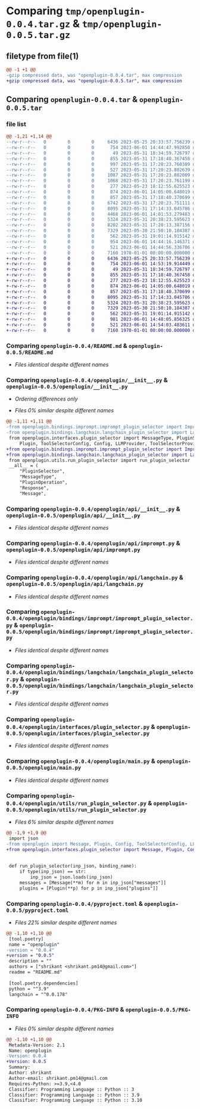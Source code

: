 # Comparing `tmp/openplugin-0.0.4.tar.gz` & `tmp/openplugin-0.0.5.tar.gz`

## filetype from file(1)

```diff
@@ -1 +1 @@
-gzip compressed data, was "openplugin-0.0.4.tar", max compression
+gzip compressed data, was "openplugin-0.0.5.tar", max compression
```

## Comparing `openplugin-0.0.4.tar` & `openplugin-0.0.5.tar`

### file list

```diff
@@ -1,21 +1,14 @@
--rw-r--r--   0        0        0     6436 2023-05-25 20:33:57.756239 openplugin-0.0.4/README.md
--rw-r--r--   0        0        0      754 2023-06-01 14:44:47.992850 openplugin-0.0.4/openplugin/__init__.py
--rw-r--r--   0        0        0       49 2023-05-31 18:34:59.726797 openplugin-0.0.4/openplugin/__main__.py
--rw-r--r--   0        0        0      855 2023-05-31 17:18:40.367458 openplugin-0.0.4/openplugin/api/__init__.py
--rw-r--r--   0        0        0      997 2023-05-31 17:20:23.760389 openplugin-0.0.4/openplugin/api/__pycache__/__init__.cpython-39.pyc
--rw-r--r--   0        0        0      527 2023-05-31 17:20:23.802639 openplugin-0.0.4/openplugin/api/__pycache__/http_error.cpython-39.pyc
--rw-r--r--   0        0        0     1087 2023-05-31 17:20:23.802009 openplugin-0.0.4/openplugin/api/__pycache__/imprompt.cpython-39.pyc
--rw-r--r--   0        0        0     1068 2023-05-31 17:20:23.761199 openplugin-0.0.4/openplugin/api/__pycache__/langchain.cpython-39.pyc
--rw-r--r--   0        0        0      277 2023-05-23 18:12:55.625523 openplugin-0.0.4/openplugin/api/http_error.py
--rw-r--r--   0        0        0      874 2023-06-01 14:05:00.648019 openplugin-0.0.4/openplugin/api/imprompt.py
--rw-r--r--   0        0        0      857 2023-05-31 17:18:40.370699 openplugin-0.0.4/openplugin/api/langchain.py
--rw-r--r--   0        0        0     6742 2023-05-31 17:20:23.751111 openplugin-0.0.4/openplugin/bindings/imprompt/__pycache__/imprompt_plugin_selector.cpython-39.pyc
--rw-r--r--   0        0        0     8095 2023-05-31 17:14:33.045786 openplugin-0.0.4/openplugin/bindings/imprompt/imprompt_plugin_selector.py
--rw-r--r--   0        0        0     4468 2023-06-01 14:01:53.279483 openplugin-0.0.4/openplugin/bindings/langchain/__pycache__/langchain_plugin_selector.cpython-39.pyc
--rw-r--r--   0        0        0     5324 2023-05-31 20:38:23.595623 openplugin-0.0.4/openplugin/bindings/langchain/langchain_plugin_selector.py
--rw-r--r--   0        0        0     8202 2023-05-31 17:20:13.387156 openplugin-0.0.4/openplugin/interfaces/__pycache__/plugin_selector.cpython-39.pyc
--rw-r--r--   0        0        0     7329 2023-05-30 21:50:10.184387 openplugin-0.0.4/openplugin/interfaces/plugin_selector.py
--rw-r--r--   0        0        0      562 2023-05-31 19:01:14.915142 openplugin-0.0.4/openplugin/main.py
--rw-r--r--   0        0        0      954 2023-06-01 14:44:16.146371 openplugin-0.0.4/openplugin/utils/run_plugin_selector.py
--rw-r--r--   0        0        0      521 2023-06-01 14:44:56.336706 openplugin-0.0.4/pyproject.toml
--rw-r--r--   0        0        0     7160 1970-01-01 00:00:00.000000 openplugin-0.0.4/PKG-INFO
+-rw-r--r--   0        0        0     6436 2023-05-25 20:33:57.756239 openplugin-0.0.5/README.md
+-rw-r--r--   0        0        0      754 2023-06-01 14:53:19.914449 openplugin-0.0.5/openplugin/__init__.py
+-rw-r--r--   0        0        0       49 2023-05-31 18:34:59.726797 openplugin-0.0.5/openplugin/__main__.py
+-rw-r--r--   0        0        0      855 2023-05-31 17:18:40.367458 openplugin-0.0.5/openplugin/api/__init__.py
+-rw-r--r--   0        0        0      277 2023-05-23 18:12:55.625523 openplugin-0.0.5/openplugin/api/http_error.py
+-rw-r--r--   0        0        0      874 2023-06-01 14:05:00.648019 openplugin-0.0.5/openplugin/api/imprompt.py
+-rw-r--r--   0        0        0      857 2023-05-31 17:18:40.370699 openplugin-0.0.5/openplugin/api/langchain.py
+-rw-r--r--   0        0        0     8095 2023-05-31 17:14:33.045786 openplugin-0.0.5/openplugin/bindings/imprompt/imprompt_plugin_selector.py
+-rw-r--r--   0        0        0     5324 2023-05-31 20:38:23.595623 openplugin-0.0.5/openplugin/bindings/langchain/langchain_plugin_selector.py
+-rw-r--r--   0        0        0     7329 2023-05-30 21:50:10.184387 openplugin-0.0.5/openplugin/interfaces/plugin_selector.py
+-rw-r--r--   0        0        0      562 2023-05-31 19:01:14.915142 openplugin-0.0.5/openplugin/main.py
+-rw-r--r--   0        0        0      981 2023-06-01 14:48:05.856325 openplugin-0.0.5/openplugin/utils/run_plugin_selector.py
+-rw-r--r--   0        0        0      521 2023-06-01 14:54:03.483611 openplugin-0.0.5/pyproject.toml
+-rw-r--r--   0        0        0     7160 1970-01-01 00:00:00.000000 openplugin-0.0.5/PKG-INFO
```

### Comparing `openplugin-0.0.4/README.md` & `openplugin-0.0.5/README.md`

 * *Files identical despite different names*

### Comparing `openplugin-0.0.4/openplugin/__init__.py` & `openplugin-0.0.5/openplugin/__init__.py`

 * *Ordering differences only*

 * *Files 0% similar despite different names*

```diff
@@ -1,11 +1,11 @@
-from openplugin.bindings.imprompt.imprompt_plugin_selector import ImpromptPluginSelector
-from openplugin.bindings.langchain.langchain_plugin_selector import LangchainPluginSelector
 from openplugin.interfaces.plugin_selector import MessageType, PluginSelector, PluginOperation, Response, Message, LLM, \
     Plugin, ToolSelectorConfig, Config, LLMProvider, ToolSelectorProvider
+from openplugin.bindings.imprompt.imprompt_plugin_selector import ImpromptPluginSelector
+from openplugin.bindings.langchain.langchain_plugin_selector import LangchainPluginSelector
 from openplugin.utils.run_plugin_selector import run_plugin_selector
 __all__ = (
     "PluginSelector",
     "MessageType",
     "PluginOperation",
     "Response",
     "Message",
```

### Comparing `openplugin-0.0.4/openplugin/api/__init__.py` & `openplugin-0.0.5/openplugin/api/__init__.py`

 * *Files identical despite different names*

### Comparing `openplugin-0.0.4/openplugin/api/imprompt.py` & `openplugin-0.0.5/openplugin/api/imprompt.py`

 * *Files identical despite different names*

### Comparing `openplugin-0.0.4/openplugin/api/langchain.py` & `openplugin-0.0.5/openplugin/api/langchain.py`

 * *Files identical despite different names*

### Comparing `openplugin-0.0.4/openplugin/bindings/imprompt/imprompt_plugin_selector.py` & `openplugin-0.0.5/openplugin/bindings/imprompt/imprompt_plugin_selector.py`

 * *Files identical despite different names*

### Comparing `openplugin-0.0.4/openplugin/bindings/langchain/langchain_plugin_selector.py` & `openplugin-0.0.5/openplugin/bindings/langchain/langchain_plugin_selector.py`

 * *Files identical despite different names*

### Comparing `openplugin-0.0.4/openplugin/interfaces/plugin_selector.py` & `openplugin-0.0.5/openplugin/interfaces/plugin_selector.py`

 * *Files identical despite different names*

### Comparing `openplugin-0.0.4/openplugin/main.py` & `openplugin-0.0.5/openplugin/main.py`

 * *Files identical despite different names*

### Comparing `openplugin-0.0.4/openplugin/utils/run_plugin_selector.py` & `openplugin-0.0.5/openplugin/utils/run_plugin_selector.py`

 * *Files 6% similar despite different names*

```diff
@@ -1,9 +1,9 @@
 import json
-from openplugin import Message, Plugin, Config, ToolSelectorConfig, LLM
+from openplugin.interfaces.plugin_selector import Message, Plugin, Config, ToolSelectorConfig, LLM
 
 
 def run_plugin_selector(inp_json, binding_name):
     if type(inp_json) == str:
         inp_json = json.loads(inp_json)
     messages = [Message(**m) for m in inp_json["messages"]]
     plugins = [Plugin(**p) for p in inp_json["plugins"]]
```

### Comparing `openplugin-0.0.4/pyproject.toml` & `openplugin-0.0.5/pyproject.toml`

 * *Files 22% similar despite different names*

```diff
@@ -1,10 +1,10 @@
 [tool.poetry]
 name = "openplugin"
-version = "0.0.4"
+version = "0.0.5"
 description = ""
 authors = ["shrikant <shrikant.pm14@gmail.com>"]
 readme = "README.md"
 
 [tool.poetry.dependencies]
 python = "^3.9"
 langchain = "^0.0.178"
```

### Comparing `openplugin-0.0.4/PKG-INFO` & `openplugin-0.0.5/PKG-INFO`

 * *Files 0% similar despite different names*

```diff
@@ -1,10 +1,10 @@
 Metadata-Version: 2.1
 Name: openplugin
-Version: 0.0.4
+Version: 0.0.5
 Summary: 
 Author: shrikant
 Author-email: shrikant.pm14@gmail.com
 Requires-Python: >=3.9,<4.0
 Classifier: Programming Language :: Python :: 3
 Classifier: Programming Language :: Python :: 3.9
 Classifier: Programming Language :: Python :: 3.10
```

